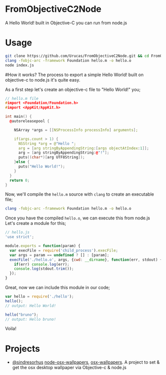 # FromObjectiveC2Node

A Hello World! built in Objective-C you can run from node.js

# Usage
```bash
git clone https://github.com/Urucas/FromObjectiveC2Node.git && cd FromObjectiveC2Node
clang -fobjc-arc -framework Foundation hello.m -o hello.o
node index.js
```

#How it works?
The process to export a simple Hello World! built on objective-c to node.js it's quite easy.

As a first step let's create an objective-c file to "Hello World!" you;
```c++
// hello.m file
#import <Foundation/Foundation.h>
#import <AppKit/AppKit.h>

int main() {
  @autoreleasepool {

    NSArray *args = [[NSProcessInfo processInfo] arguments];

    if(args.count > 1) {
      NSString *arg = @"Hello ";
      arg = [arg stringByAppendingString:[args objectAtIndex:1]];
      arg = [arg stringByAppendingString:@"!"];
      puts((char*)[arg UTF8String]);
    }else {
      puts("Hello World!");
    }
  }
  return 0;
}
```

Now, we'll compile the ```hello.m``` source with ```clang``` to create an executable file;
```bash
clang -fobjc-arc -framework Foundation hello.m -o hello.o
```


Once you have the compiled ```hello.o```, we can execute this from node.js 
Let's create a module for this;
```javascript
// hello.js
'use strict';

module.exports = function(param) {
  var execFile = require('child_process').execFile;
  var args = param == undefined ? [] : [param];
  execFile('./hello.o', args, {cwd: __dirname}, function(err, stdout) {
    if(err) console.log(err);
    console.log(stdout.trim());
  });  
}
```

Great, now we can include this module in our code;
```javascript
var hello = require('./hello');
hello();
// output: Hello World!

hello("bruno");
// output: Hello bruno!
```
Voila!


# Projects
* [@sindresorhus](https://github.com/sindresorhus) [node-osx-wallpapers](node-osx-wallpaper), [osx-wallpapers](https://github.com/sindresorhus/osx-wallpaper). A project to set & get the osx desktop wallpaper via Objective-c & node.js
